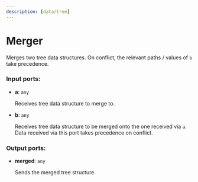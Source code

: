 ```yaml
---
description: [data/tree]
---
```


# Merger

Merges two tree data structures. On conflict, the relevant paths / values of `b` take precedence.

### Input ports:

* __a__: `any`

    Receives tree data structure to merge to.


* __b__: `any`

    Receives tree data structure to be merged onto the one received via `a`. Data received via this port takes precedence on conflict.

### Output ports:

* __merged__: `any`

    Sends the merged tree structure.

